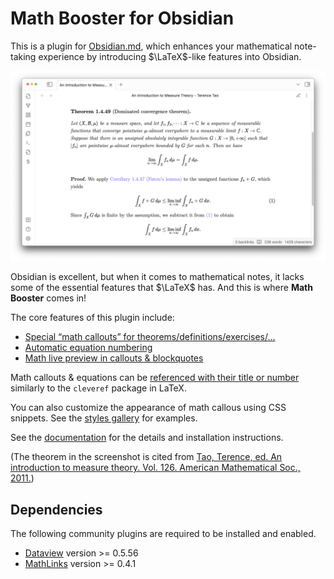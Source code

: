 # Math Booster for Obsidian

This is a plugin for [Obsidian.md](https://obsidian.md), which enhances your mathematical note-taking experience by introducing $\LaTeX$-like features into Obsidian.


![Screenshot](docs/fig/screenshot.png)

Obsidian is excellent, but when it comes to mathematical notes, it lacks some of the essential features that $\LaTeX$ has.
And this is where **Math Booster** comes in!

The core features of this plugin include:

- [Special “math callouts” for theorems/definitions/exercises/…](https://ryotaushio.github.io/obsidian-math-booster//math-callouts)
- [Automatic equation numbering](https://ryotaushio.github.io/obsidian-math-booster//equation-number)
- [Math live preview in callouts & blockquotes](https://ryotaushio.github.io/obsidian-math-booster//math-preview)

Math callouts & equations can be [referenced with their title or number](https://ryotaushio.github.io/obsidian-math-booster//cleveref) similarly to the `cleveref` package in LaTeX.

You can also customize the appearance of math callous using CSS snippets. See the [styles gallery](https://ryotaushio.github.io/obsidian-math-booster//style-your-theorems#styles-gallery) for examples.

See the [documentation](https://ryotaushio.github.io/obsidian-math-booster/) for the details and installation instructions.

(The theorem in the screenshot is cited from [Tao, Terence, ed. An introduction to measure theory. Vol. 126. American Mathematical Soc., 2011.](https://terrytao.files.wordpress.com/2012/12/gsm-126-tao5-measure-book.pdf))

## Dependencies

The following community plugins are required to be installed and enabled.

- [Dataview](obsidian://show-plugin?id=dataview) version >= 0.5.56
- [MathLinks](obsidian://show-plugin?id=mathlinks) version >= 0.4.1
